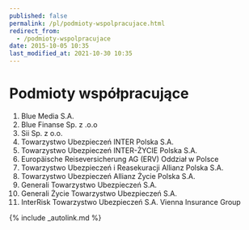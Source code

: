 ```yaml
---
published: false
permalink: /pl/podmioty-wspolpracujace.html
redirect_from:
  - /podmioty-wspolpracujace
date: 2015-10-05 10:35
last_modified_at: 2021-10-30 10:35
---
```


# Podmioty współpracujące

1.  Blue Media S.A.
2.  Blue Finanse Sp. z .o.o
3.  Sii Sp. z o.o.
4.  Towarzystwo Ubezpieczeń INTER Polska S.A.
5.  Towarzystwo Ubezpieczeń INTER-ŻYCIE Polska S.A.
6.  Europäische Reiseversicherung AG (ERV) Oddział w Polsce
7.  Towarzystwo Ubezpieczeń i Reasekuracji Allianz Polska S.A.
8.  Towarzystwo Ubezpieczeń Allianz Życie Polska S.A.
9.  Generali Towarzystwo Ubezpieczeń S.A.
10.  Generali Życie Towarzystwo Ubezpieczeń S.A.
11.  InterRisk Towarzystwo Ubezpieczeń S.A. Vienna Insurance Group

{% include _autolink.md %}

